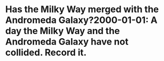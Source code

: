 # Has the Milky Way  merged with the Andromeda Galaxy?2000-01-01: A day the Milky Way and the Andromeda Galaxy have not collided. Record it.

